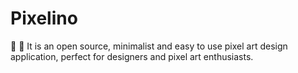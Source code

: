 # Pixelino
🎨 🎨 It is an open source, minimalist and easy to use pixel art design application, perfect for designers and pixel art enthusiasts.
